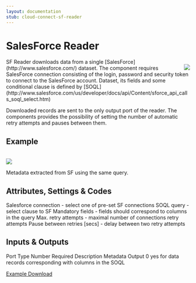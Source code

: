 ```yaml
---
layout: documentation
stub: cloud-connect-sf-reader
---
```


# SalesForce Reader 

<img src="{{ site.root }}/docs/cloud-connect/images/sf-reader.png" style="border:none;float:right;margin:15px 0 0 5px;"/>
SF Reader downloads data from a single [SalesForce](http://www.salesforce.com/) dataset. The component requires SalesForce connection consisting of the login, password and security token to connect to the SalesForce account. Dataset, its fields and some conditional clause is defined by [SOQL](http://www.salesforce.com/us/developer/docs/api/Content/sforce_api_calls_soql_select.htm)

Downloaded records are sent to the only output port of the reader. The components provides the possibility of setting the number of automatic retry attempts and pauses between them.

## Example
<br />

<img src="{{ site.root }}/docs/cloud-connect/images/sf-reader-example.png" style="border:none;"/>

Metadata extracted from SF using the same query.

## Attributes, Settings & Codes

Salesforce connection - select one of pre-set SF connections
SOQL query - select clause to SF
Mandatory fields - fields should correspond to columns in the query
Max. retry attempts - maximal number of connections retry attempts
Pause between retries [secs] - delay between two retry attempts

## Inputs & Outputs

Port Type	Number	Required	Description	Metadata
Output	0	yes	for data records	corresponding with columns in the SOQL

<a href="#" class="greenButton">Example Download</a>